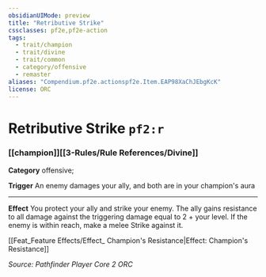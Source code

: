 ```yaml
---
obsidianUIMode: preview
title: "Retributive Strike"
cssclasses: pf2e,pf2e-action
tags:
  - trait/champion
  - trait/divine
  - trait/common
  - category/offensive
  - remaster
aliases: "Compendium.pf2e.actionspf2e.Item.EAP98XaChJEbgKcK"
license: ORC
---
```

# Retributive Strike `pf2:r`

### [[champion]][[3-Rules/Rule References/Divine]]

**Category** offensive; 




**Trigger** An enemy damages your ally, and both are in your champion's aura

* * *

**Effect** You protect your ally and strike your enemy. The ally gains resistance to all damage against the triggering damage equal to 2 + your level. If the enemy is within reach, make a melee Strike against it.

[[Feat_Feature Effects/Effect_ Champion's Resistance|Effect: Champion's Resistance]]

*Source: Pathfinder Player Core 2*
*ORC*